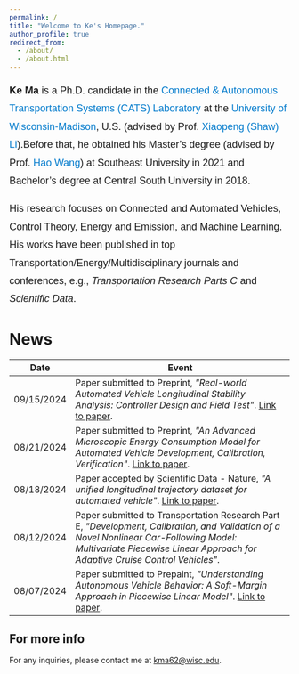 ```yaml
---
permalink: /
title: "Welcome to Ke's Homepage."
author_profile: true
redirect_from: 
  - /about/
  - /about.html
---
```


<p style="font-size: 18px; line-height: 1.8; font-family: Arial, sans-serif; margin-bottom: 18px;">
    <strong>Ke Ma</strong> is a Ph.D. candidate in the <a href="https://catslab.engr.wisc.edu/" style="color: #007ACC; text-decoration: none;">Connected & Autonomous Transportation Systems (CATS) Laboratory</a> at the <a href="https://www.wisc.edu/" style="color: #007ACC; text-decoration: none;">University of Wisconsin-Madison</a>, U.S. (advised by Prof. <a href="https://www.cutr.usf.edu/about-us/employee-directory/name/xiaopeng-li/" style="color: #007ACC; text-decoration: none;">Xiaopeng (Shaw) Li</a>).Before that, he obtained his Master’s degree (advised by Prof. <a href="https://tc.seu.edu.cn/2019/1022/c25722a291879/page.htm" style="color: #007ACC; text-decoration: none;">Hao Wang</a>) at Southeast University in 2021 and Bachelor’s degree at Central South University in 2018.
</p>
<p style="font-size: 18px; line-height: 1.8; font-family: Arial, sans-serif; margin-bottom: 18px;">
    His research focuses on Connected and Automated Vehicles, Control Theory, Energy and Emission, and Machine Learning. His works have been published in top Transportation/Energy/Multidisciplinary journals and conferences, e.g., <em>Transportation Research Parts C</em> and <em>Scientific Data</em>.
</p>


News
======

| Date       | Event                                                                                                       |
|------------|-------------------------------------------------------------------------------------------------------------|
| 09/15/2024 | Paper submitted to Preprint, *"Real-world Automated Vehicle Longitudinal Stability Analysis: Controller Design and Field Test"*. [Link to paper]( https://papers.ssrn.com/sol3/papers.cfm?abstract_id=4960777). |
| 08/21/2024 | Paper submitted to Preprint, *"An Advanced Microscopic Energy Consumption Model for Automated Vehicle Development, Calibration, Verification"*. [Link to paper](https://www.researchgate.net/publication/383275795_An_Advanced_Microscopic_Energy_Consumption_Model_for_Automated_Vehicle_Development_Calibration_Verification). |
| 08/18/2024 | Paper accepted by Scientific Data - Nature, *"A unified longitudinal trajectory dataset for automated vehicle"*. [Link to paper](https://figshare.com/articles/dataset/Ultra-AV_A_unified_longitudinal_trajectory_dataset_for_automated_vehicle/26339512). |
| 08/12/2024 | Paper submitted to Transportation Research Part E, *"Development, Calibration, and Validation of a Novel Nonlinear Car-Following Model: Multivariate Piecewise Linear Approach for Adaptive Cruise Control Vehicles"*. |
| 08/07/2024 | Paper submitted to Prepaint, *"Understanding Autonomous Vehicle Behavior: A Soft-Margin Approach in Piecewise Linear Model"*. [Link to paper](https://papers.ssrn.com/sol3/papers.cfm?abstract_id=4933248). |







For more info
------
For any inquiries, please contact me at [kma62@wisc.edu](mailto:kma62@wisc.edu).

